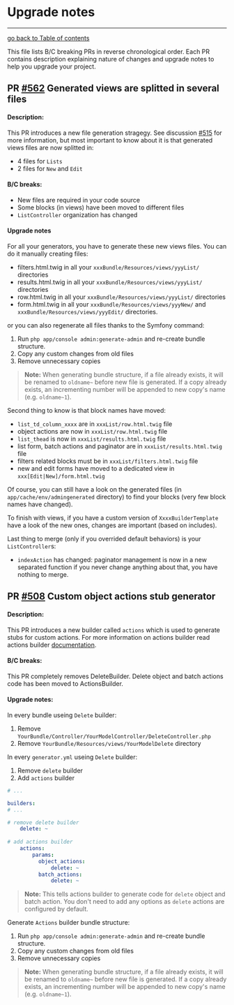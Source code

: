 # Upgrade notes
----------------------------------------------------

[go back to Table of contents][back-to-index]

[back-to-index]: https://github.com/symfony2admingenerator/AdmingeneratorGeneratorBundle/blob/master/Resources/doc/documentation.md#2-support-and-contribution

This file lists B/C breaking PRs in reverse chronological order. Each PR contains 
description explaining nature of changes and upgrade notes to help you upgrade your 
project.

## PR [#562][pr562] Generated views are splitted in several files

[pr562]: https://github.com/symfony2admingenerator/AdmingeneratorGeneratorBundle/pull/562

#### Description:

This PR introduces a new file generation stragegy. See discussion [#515][issue515] for more information,
but most important to know about it is that generated views files are now splitted in:

 - 4 files for ``Lists``
 - 2 files for ``New`` and ``Edit``
 
 [issue515]: https://github.com/symfony2admingenerator/AdmingeneratorGeneratorBundle/issue/515

#### B/C breaks:

 - New files are required in your code source
 - Some blocks (in views) have been moved to different files
 - ``ListController`` organization has changed

#### Upgrade notes
 
For all your generators, you have to generate these new views files. You can do it manually creating
files:

 - filters.html.twig in all your ``xxxBundle/Resources/views/yyyList/`` directories
 - results.html.twig in all your ``xxxBundle/Resources/views/yyyList/`` directories
 - row.html.twig in all your ``xxxBundle/Resources/views/yyyList/`` directories
 - form.html.twig in all your ``xxxBundle/Resources/views/yyyNew/``
 and ``xxxBundle/Resources/views/yyyEdit/`` directories.

or you can also regenerate all files thanks to the Symfony command:

 1. Run `php app/console admin:generate-admin` and re-create bundle structure.
 2. Copy any custom changes from old files
 3. Remove unnecessary copies

> **Note:** When generating bundle structure, if a file already exists, it will be
renamed to `oldname~` before new file is generated. If a copy already exists, an 
incrementing number will be appended to new copy's name (e.g. `oldname~1`).

Second thing to know is that block names have moved:
 
 - ``list_td_column_xxxx`` are in ``xxxList/row.html.twig`` file
 - object actions are now in ``xxxList/row.html.twig`` file
 - ``list_thead`` is now in ``xxxList/results.html.twig`` file
 - list form, batch actions and paginator are in ``xxxList/results.html.twig`` file
 - filters related blocks must be in ``xxxList/filters.html.twig`` file
 - new and edit forms have moved to a dedicated view in ``xxx[Edit|New]/form.html.twig``
 
Of course, you can still have a look on the generated files (in ``app/cache/env/admingenerated`` directory) to find
your blocks (very few block names have changed).

To finish with views, if you have a custom version of ``XxxxBuilderTemplate`` have 
a look of the new ones, changes are important (based on includes).

Last thing to merge (only if you overrided default behaviors) is your ``ListController``s:
 - ``indexAction`` has changed: paginator management is now in a new separated function
 if you never change anything about that, you have nothing to merge.

## PR [#508][pr508] Custom object actions stub generator

[pr508]: https://github.com/symfony2admingenerator/AdmingeneratorGeneratorBundle/pull/508

#### Description:

This PR introduces a new builder called `actions` which is used to generate 
stubs for custom actions. For more information on actions builder read actions builder 
[documentation](https://github.com/symfony2admingenerator/AdmingeneratorGeneratorBundle/blob/master/Resources/doc/builders/actions-builder.md).

#### B/C breaks:

This PR completely removes DeleteBuilder. Delete object and batch actions 
code has been moved to ActionsBuilder.

#### Upgrade notes:

In every bundle useing `Delete` builder:

1. Remove `YourBundle/Controller/YourModelController/DeleteController.php`
2. Remove `YourBundle/Resources/views/YourModelDelete` directory

In every `generator.yml` useing `Delete` builder:

1. Remove `delete` builder
2. Add `actions` builder

```yaml
# ...

builders:
# ...

# remove delete builder
    delete: ~ 
    
# add actions builder
    actions:
        params:
          object_actions:
              delete: ~
          batch_actions:
              delete: ~
```

> **Note:** This tells actions builder to generate code for `delete` object and 
batch action. You don't need to add any options as `delete` actions are configured
by default.

Generate `Actions` builder bundle structure:

1. Run `php app/console admin:generate-admin` and re-create bundle structure.
2. Copy any custom changes from old files
3. Remove unnecessary copies

> **Note:** When generating bundle structure, if a file already exists, it will be
renamed to `oldname~` before new file is generated. If a copy already exists, an 
incrementing number will be appended to new copy's name (e.g. `oldname~1`).
